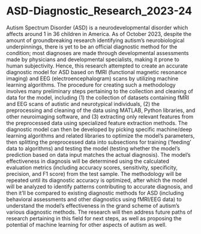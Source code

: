 # ASD-Diagnostic_Research_2023-24

Autism Spectrum Disorder (ASD) is a neurodevelopmental disorder which affects around 1 in 36 children in America. 
As of October 2023, despite the amount of groundbreaking research identifying autism’s neurobiological underpinnings, 
there is yet to be an official diagnostic method for the condition; most diagnoses are made through developmental assessments 
made by physicians and developmental specialists, making it prone to human subjectivity. Hence, this research attempted to create 
an accurate diagnostic model for ASD based on fMRI (functional magnetic resonance imaging) and EEG (electroencephalogram) scans 
by utilizing machine learning algorithms. The procedure for creating such a methodology involves many preliminary steps pertaining 
to the collection and cleaning of data for the model, including (1) the collection of datasets containing fMRI and EEG scans of autistic 
and neurotypical individuals, (2) the preprocessing and cleaning of the data using MATLAB, Python libraries, and other neuroimaging software, 
and (3) extracting only relevant features from the preprocessed data using specialized feature extraction methods. 
The diagnostic model can then be developed by picking specific machine/deep learning algorithms and related libraries to 
optimize the model’s parameters, then splitting the preprocessed data into subsections for training (‘feeding’ data to algorithms) 
and testing the model (testing whether the model’s prediction based on data input matches the actual diagnosis). The model’s 
effectiveness in diagnosis will be determined using the calculated evaluation metrics (including accuracy scores, sensitivity, 
specificity, precision, and F1 score) from the test sample. The methodology will be repeated until its diagnostic accuracy is 
optimized, after which the model will be analyzed to identify patterns contributing to accurate diagnosis, and then it’ll be 
compared to existing diagnostic methods for ASD (including behavioral assessments and other diagnostics using fMRI/EEG data) 
to understand the model’s effectiveness in the grand scheme of autism’s various diagnostic methods. The research will then 
address future paths of research pertaining in this field for next steps, as well as proposing the potential of machine learning 
for other aspects of autism as well. 
